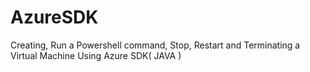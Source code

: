 # AzureSDK
Creating, Run a Powershell command, Stop, Restart and Terminating a Virtual Machine Using Azure SDK( JAVA )
